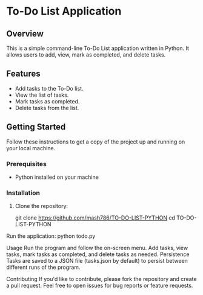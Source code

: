 # To-Do List Application

## Overview
This is a simple command-line To-Do List application written in Python. It allows users to add, view, mark as completed, and delete tasks.

## Features
- Add tasks to the To-Do list.
- View the list of tasks.
- Mark tasks as completed.
- Delete tasks from the list.

## Getting Started
Follow these instructions to get a copy of the project up and running on your local machine.

### Prerequisites
- Python installed on your machine

### Installation
1. Clone the repository:

   git clone https://github.com/mash786/TO-DO-LIST-PYTHON
   cd TO-DO-LIST-PYTHON

Run the application:
python todo.py

Usage
Run the program and follow the on-screen menu.
Add tasks, view tasks, mark tasks as completed, and delete tasks as needed.
Persistence
Tasks are saved to a JSON file (tasks.json by default) to persist between different runs of the program.

Contributing
If you'd like to contribute, please fork the repository and create a pull request. Feel free to open issues for bug reports or feature requests.
